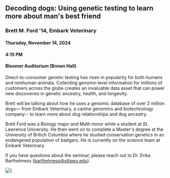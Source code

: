 ## Decoding dogs: Using genetic testing to learn more about man's best friend

### Brett M. Ford '14, Embark Veterinary

#### Thursday, November 14, 2024

#### 4:15 PM

#### Bloomer Auditorium (Brown Hall)

Direct-to-consumer genetic testing has risen in popularity for both humans and nonhuman animals. Collecting genome-level information for millions of customers across the globe creates an invaluable data asset that can power new discoveries in genetic ancestry, health, and longevity.

Brett will be talking about how he uses a genomic database of over 2 million dogs— from Embark Veterinary, a canine genomics and biotechnology company-- to learn more about dog relationships and dog ancestry.

Brett Ford was a Biology major and Math minor while a student at St. Lawrence University. He then went on to complete a Master's degree at the University of Britich Columbia where he studied conservation genetics in an endangered population of badgers. He is currently on the science team at Embark Veterinary.

If you have questions about the seminar, please reach out to Dr. Erika Barthelmess (barthelmess@stlawu.edu).

![\\](/media/dog_relationships.png)